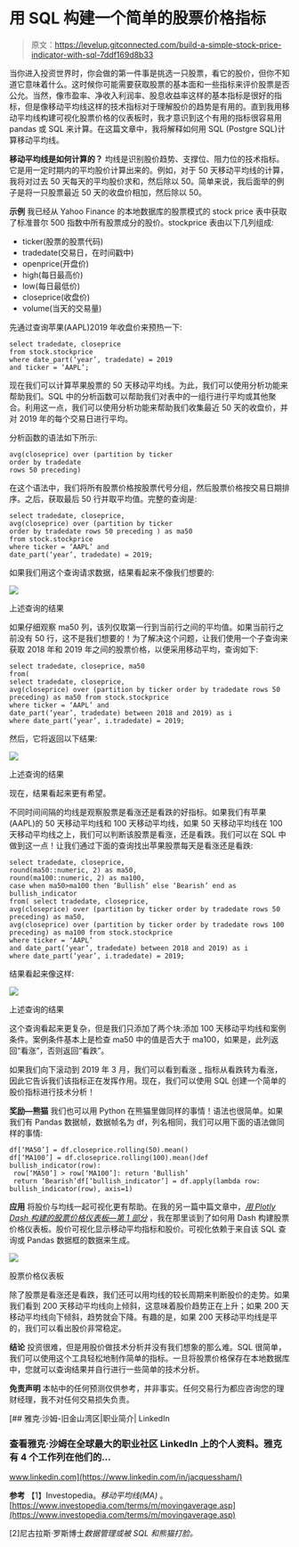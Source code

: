 # 用 SQL 构建一个简单的股票价格指标

> 原文：<https://levelup.gitconnected.com/build-a-simple-stock-price-indicator-with-sql-7ddf169d8b33>

当你进入投资世界时，你会做的第一件事是挑选一只股票，看它的股价，但你不知道它意味着什么。这时候你可能需要获取股票的基本面和一些指标来评价股票是否公允。当然，像市盈率、净收入利润率、股息收益率这样的基本指标是很好的指标，但是像移动平均线这样的技术指标对于理解股价的趋势是有用的。直到我用移动平均线构建可视化股票价格的仪表板时，我才意识到这个有用的指标很容易用 pandas 或 SQL 来计算。在这篇文章中，我将解释如何用 SQL (Postgre SQL)计算移动平均线。

**移动平均线是如何计算的？**
均线是识别股价趋势、支撑位、阻力位的技术指标。它是用一定时期内的平均股价计算出来的。例如，对于 50 天移动平均线的计算，我将对过去 50 天每天的平均股价求和，然后除以 50。简单来说，我后面举的例子是将一只股票最近 50 天的收盘价相加，然后除以 50。

**示例**
我已经从 Yahoo Finance 的本地数据库的股票模式的 stock price 表中获取了标准普尔 500 指数中所有股票成分的股价。stockprice 表由以下几列组成:
- ticker(股票的股票代码)
- tradedate(交易日，在时间戳中)
- openprice(开盘价)
- high(每日最高价)
- low(每日最低价)
- closeprice(收盘价)
- volume(当天的交易量)

先通过查询苹果(AAPL)2019 年收盘价来预热一下:

```
select tradedate, closeprice
from stock.stockprice
where date_part(‘year’, tradedate) = 2019
and ticker = ‘AAPL’;
```

现在我们可以计算苹果股票的 50 天移动平均线。为此，我们可以使用分析功能来帮助我们。SQL 中的分析函数可以帮助我们对表中的一组行进行平均或其他聚合。利用这一点，我们可以使用分析功能来帮助我们收集最近 50 天的收盘价，并对 2019 年的每个交易日进行平均。

分析函数的语法如下所示:

```
avg(closeprice) over (partition by ticker
order by tradedate
rows 50 preceding)
```

在这个语法中，我们将所有股票价格按股票代号分组，然后股票价格按交易日期排序。之后，获取最后 50 行并取平均值。完整的查询是:

```
select tradedate, closeprice,
avg(closeprice) over (partition by ticker
order by tradedate rows 50 preceding ) as ma50
from stock.stockprice
where ticker = ‘AAPL’ and 
date_part(‘year’, tradedate) = 2019;
```

如果我们用这个查询请求数据，结果看起来不像我们想要的:

![](img/d7a03b2a3b31ba14a78b2ff2dc03ab09.png)

上述查询的结果

如果仔细观察 ma50 列，该列仅取第一行到当前行之间的平均值。如果当前行之前没有 50 行，这不是我们想要的！为了解决这个问题，让我们使用一个子查询来获取 2018 年和 2019 年之间的股票价格，以便采用移动平均，查询如下:

```
select tradedate, closeprice, ma50
from(
select tradedate, closeprice, 
avg(closeprice) over (partition by ticker order by tradedate rows 50 preceding) as ma50 from stock.stockprice
where ticker = ‘AAPL’ and 
date_part(‘year’, tradedate) between 2018 and 2019) as i
where date_part(‘year’, i.tradedate) = 2019;
```

然后，它将返回以下结果:

![](img/8e8a71e37a4049a5b8613d2a2e8ca8d3.png)

上述查询的结果

现在，结果看起来更有希望。

不同时间间隔的均线是观察股票是看涨还是看跌的好指标。如果我们有苹果(AAPL)的 50 天移动平均线和 100 天移动平均线，如果 50 天移动平均线在 100 天移动平均线之上，我们可以判断该股票是看涨，还是看跌。我们可以在 SQL 中做到这一点！让我们通过下面的查询找出苹果股票每天是看涨还是看跌:

```
select tradedate, closeprice,
round(ma50::numeric, 2) as ma50,
round(ma100::numeric, 2) as ma100,
case when ma50>ma100 then ‘Bullish’ else ‘Bearish’ end as bullish_indicator
from( select tradedate, closeprice,
avg(closeprice) over (partition by ticker order by tradedate rows 50 preceding) as ma50,
avg(closeprice) over (partition by ticker order by tradedate rows 100 preceding) as ma100 from stock.stockprice
where ticker = ‘AAPL’ 
and date_part(‘year’, tradedate) between 2018 and 2019) as i
where date_part(‘year’, i.tradedate) = 2019;
```

结果看起来像这样:

![](img/c8f84f90b86a0ef2e3bd7abab8e0a2dd.png)

上述查询的结果

这个查询看起来更复杂，但是我们只添加了两个块:添加 100 天移动平均线和案例条件。案例条件基本上是检查 ma50 中的值是否大于 ma100，如果是，此列返回“看涨”，否则返回“看跌”。

如果我们向下滚动到 2019 年 3 月，我们可以看到看涨 _ 指标从看跌转为看涨，因此它告诉我们该指标正在发挥作用。现在，我们可以使用 SQL 创建一个简单的股价指标进行技术分析！

**奖励—熊猫**
我们也可以用 Python 在熊猫里做同样的事情！语法也很简单。如果我们有 Pandas 数据帧，数据帧名为 df，列名相同，我们可以用下面的语法做同样的事情:

```
df[‘MA50’] = df.closeprice.rolling(50).mean()
df[‘MA100’] = df.closeprice.rolling(100).mean()def bullish_indicator(row):
 row[‘MA50’] > row[‘MA100’]: return ‘Bullish’
 return ‘Bearish’df[‘bullish_indicator’] = df.apply(lambda row: bullish_indicator(row), axis=1)
```

**应用**
将股价与均线一起可视化更有帮助。在我的另一篇中篇文章中，[*用 Plotly Dash 构建的股票价格仪表板—第 1 部分*](https://medium.com/@jjsham/building-stock-price-dashboard-with-plotly-dash-part-i-b165b3edfdd6) ，我在那里谈到了如何用 Dash 构建股票价格仪表板。股价可视化显示移动平均指标和股价。可视化依赖于来自该 SQL 查询或 Pandas 数据框的数据来生成。

![](img/5fe5fc82f9ec03a2b91f5da8d62157de.png)

股票价格仪表板

除了股票是看涨还是看跌，我们还可以用均线的较长周期来判断股价的走势。如果我们看到 200 天移动平均线向上倾斜，这意味着股价趋势正在上升；如果 200 天移动平均线向下倾斜，趋势就会下降。有趣的是，如果 200 天移动平均线是平的，我们可以看出股价非常稳定。

**结论**
投资很难，但是用股价做技术分析并没有我们想象的那么难。SQL 很简单，我们可以使用这个工具轻松地制作简单的指标。一旦将股票价格保存在本地数据库中，您就可以查询结果并自行进行一些简单的技术分析。

**免责声明**
本帖中的任何预测仅供参考，并非事实。任何交易行为都应咨询您的理财经理，我不对任何交易损失负责。

[](https://www.linkedin.com/in/jacquessham/) [## 雅克·沙姆-旧金山湾区|职业简介| LinkedIn

### 查看雅克·沙姆在全球最大的职业社区 LinkedIn 上的个人资料。雅克有 4 个工作列在他们的…

www.linkedin.com](https://www.linkedin.com/in/jacquessham/) 

**参考**
【1】Investopedia。*移动平均线(MA)* 。
[https://www.investopedia.com/terms/m/movingaverage.asp](https://www.investopedia.com/terms/m/movingaverage.asp)

[2]尼古拉斯·罗斯博士*数据管理或被 SQL 和熊猫打脸。*